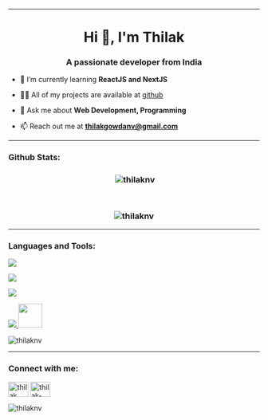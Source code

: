 <hr>
<h1 align="center">Hi 👋, I'm Thilak</h1>
<h3 align="center">A passionate developer from India</h3>

- 🌱 I’m currently learning **ReactJS and NextJS**

- 👨‍💻 All of my projects are available at [github](https://github.com/thilaknv?tab=repositories)

- 💬 Ask me about **Web Development, Programming**

- 📫 Reach out me at **thilakgowdanv@gmail.com**

<hr>

<h3>Github Stats:<h3>

<p align='center'>&nbsp;<img align="center" src="https://github-readme-stats.vercel.app/api?username=thilaknv&show_icons=true&locale=en" alt="thilaknv" /></p><br>

<p align='center'><img align="center" src="https://github-readme-streak-stats.herokuapp.com/?user=thilaknv&" alt="thilaknv" /></p>

<hr>
<h3 align="left">Languages and Tools:</h3>

<p align="left">
    <a href="https://github.com/thilaknv">
        <img src="https://skillicons.dev/icons?i=c,java,python&perline=3" />
    </a>
</p>
<p align="left">
    <a href="https://github.com/thilaknv">
      <img src="https://skillicons.dev/icons?i=html,css,sass,tailwind,js,ts,react" />
    </a>
</p>
<p align="left">
    <a href="https://github.com/thilaknv">
      <img src="https://skillicons.dev/icons?i=nodejs,express,mysql,postgres" />
    </a>
</p>
<p align="left">
    <a href="https://github.com/thilaknv">
      <img src="https://skillicons.dev/icons?i=vercel&perline=3" />
      <img src="https://github.com/npm/logos/blob/master/npm%20square/n-64.png" height='48px'/>
    </a>
</p>
<p align='left'>
    <img align="center" src="https://github-readme-stats.vercel.app/api/top-langs?username=thilaknv&show_icons=true&locale=en&layout=compact" alt="thilaknv">
</p>

<hr>

<h3 align="left">Connect with me:</h3>
<p align="left">
<a href="https://twitter.com/thilak__nv" target="blank"><img align="center" src="https://raw.githubusercontent.com/rahuldkjain/github-profile-readme-generator/master/src/images/icons/Social/twitter.svg" alt="thilak__nv" height="30" width="40" /></a>
<a href="https://linkedin.com/in/thilak-nv-235272233" target="blank"><img align="center" src="https://raw.githubusercontent.com/rahuldkjain/github-profile-readme-generator/master/src/images/icons/Social/linked-in-alt.svg" alt="thilak-nv-235272233" height="30" width="40" /></a>
</p>

<p align="left"> <img src="https://komarev.com/ghpvc/?username=thilaknv&label=Profile%20views&color=0e75b6&style=flat" alt="thilaknv" /> </p>
